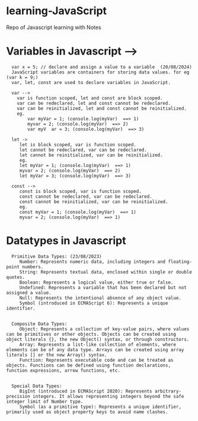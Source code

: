 # learning-JavaScript
   Repo of Javascript learning with Notes


   # Variables in Javascript  -->   
      var x = 5; // declare and assign a value to a variable  (20/08/2024)
      JavaScript variables are containers for storing data values. for eg (var k = 9;)
      var, let, const are used to declare variables in JavaScript.
      
      var -->
        var is function scoped, let and const are block scoped.
        var can be redeclared, let and const cannot be redeclared.
        var can be reinitialized, let and const cannot be reinitialized.
        eg.
            var myVar = 1; (console.log(myVar)  ==> 1)
            myvar = 2; (console.log(myVar)  ==> 2)
            var myV  ar = 3; (console.log(myVar)  ==> 3)

      let ->
         let is block scoped, var is function scoped.
         let cannot be redeclared, var can be redeclared.
         let cannot be reinitialized, var can be reinitialized.
         eg.
         let myVar = 1; (console.log(myVar)  ==> 1)
         myvar = 2; (console.log(myVar)  ==> 2)
         let myVar = 3; (console.log(myVar)  ==> 3)

      const -->
         const is block scoped, var is function scoped.
         const cannot be redeclared, var can be redeclared.
         const cannot be reinitialized, var can be reinitialized.
         eg.
         const myVar = 1; (console.log(myVar)  ==> 1)
         myvar = 2; (console.log(myVar)  ==> 1)



   # Datatypes in Javascript
      Primitive Data Types: (23/08/2023)
         Number: Represents numeric data, including integers and floating-point numbers.
         String: Represents textual data, enclosed within single or double quotes.
         Boolean: Represents a logical value, either true or false.
         Undefined: Represents a variable that has been declared but not assigned a value.
         Null: Represents the intentional absence of any object value.
         Symbol (introduced in ECMAScript 6): Represents a unique identifier.


      Composite Data Types:
         Object: Represents a collection of key-value pairs, where values can be primitives or other objects. Objects can be created using object literals {}, the new Object() syntax, or through constructors.
         Array: Represents a list-like collection of elements, where elements can be of any data type. Arrays can be created using array literals [] or the new Array() syntax.
         Function: Represents executable code and can be treated as objects. Functions can be defined using function declarations, function expressions, arrow functions, etc.


      Special Data Types:
         BigInt (introduced in ECMAScript 2020): Represents arbitrary-precision integers. It allows representing integers beyond the safe integer limit of Number type.
         Symbol (as a primitive type): Represents a unique identifier, primarily used as object property keys to avoid name clashes.


   